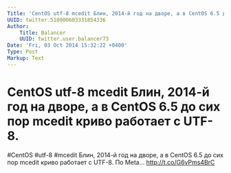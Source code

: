 ```yaml
---
Title: 'CentOS utf-8 mcedit Блин, 2014-й год на дворе, а в CentOS 6.5 до сих пор mcedit криво работает с UTF-8.'
UUID: twitter.518000603331854336
Author:
    Title: Balancer
    UUID: twitter.user.balancer73
Date: 'Fri, 03 Oct 2014 15:32:22 +0400'
Type: Post
Markup: Text
---
```


# CentOS utf-8 mcedit Блин, 2014-й год на дворе, а в CentOS 6.5 до сих пор mcedit криво работает с UTF-8.

#CentOS #utf-8 #mcedit Блин, 2014-й год на дворе, а в CentOS
6.5 до сих пор mcedit криво работает с UTF-8. По Meta…
http://t.co/G6vPms4BrC